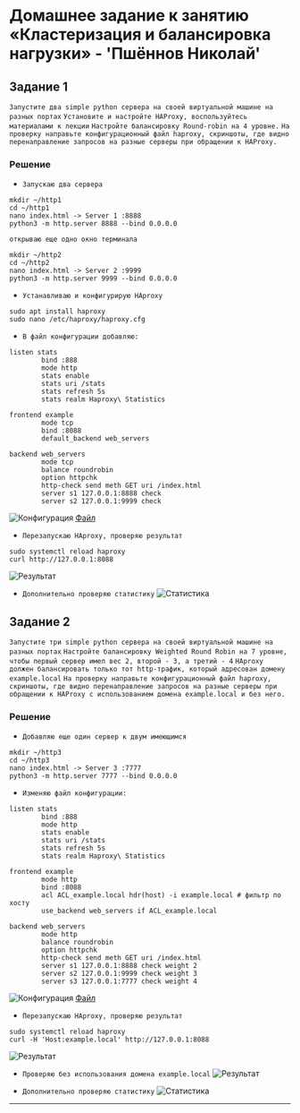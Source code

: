 # Домашнее задание к занятию «Кластеризация и балансировка нагрузки» - 'Пшённов Николай'

## Задание 1
`Запустите два simple python сервера на своей виртуальной машине на разных портах`
`Установите и настройте HAProxy, воспользуйтесь материалами к лекции`
`Настройте балансировку Round-robin на 4 уровне.`
`На проверку направьте конфигурационный файл haproxy, скриншоты, где видно перенаправление запросов на разные серверы при обращении к HAProxy.`

### Решение

* `Запускаю два сервера`
```
mkdir ~/http1
cd ~/http1
nano index.html -> Server 1 :8888
python3 -m http.server 8888 --bind 0.0.0.0
```
`открываю еще одно окно терминала`
```
mkdir ~/http2
cd ~/http2
nano index.html -> Server 2 :9999
python3 -m http.server 9999 --bind 0.0.0.0
```

* `Устанавливаю и конфигурирую HAproxy`
```
sudo apt install haproxy
sudo nano /etc/haproxy/haproxy.cfg
```

* `В файл конфигурации добавляю:`
```
listen stats 
        bind :888
        mode http 
        stats enable 
        stats uri /stats 
        stats refresh 5s 
        stats realm Haproxy\ Statistics

frontend example
        mode tcp
        bind :8088
        default_backend web_servers

backend web_servers
        mode tcp
        balance roundrobin
        option httpchk
        http-check send meth GET uri /index.html
        server s1 127.0.0.1:8888 check
        server s2 127.0.0.1:9999 check
```
![Конфигурация](https://github.com/pshennov/sflt-haproxy/blob/main/images/conf1.png)
[Файл](https://github.com/pshennov/sflt-haproxy/blob/main/file/haproxy1.cfg)

* `Перезапускаю HAproxy, проверяю результат`
```
sudo systemctl reload haproxy
curl http://127.0.0.1:8088
```
![Результат](https://github.com/pshennov/sflt-haproxy/blob/main/images/zadanie1.png)

* `Дополнительно проверяю статистику`
![Статистика](https://github.com/pshennov/sflt-haproxy/blob/main/images/stat1.png)

## Задание 2
`Запустите три simple python сервера на своей виртуальной машине на разных портах`
`Настройте балансировку Weighted Round Robin на 7 уровне, чтобы первый сервер имел вес 2, второй - 3, а третий - 4`
`HAproxy должен балансировать только тот http-трафик, который адресован домену example.local`
`На проверку направьте конфигурационный файл haproxy, скриншоты, где видно перенаправление запросов на разные серверы при обращении к HAProxy c использованием домена example.local и без него.`

### Решение

* `Добавляю еще один сервер к двум имеющимся`
```
mkdir ~/http3
cd ~/http3
nano index.html -> Server 3 :7777
python3 -m http.server 7777 --bind 0.0.0.0
```

* `Изменяю файл конфигурации:`
```
listen stats
        bind :888
        mode http
        stats enable
        stats uri /stats
        stats refresh 5s
        stats realm Haproxy\ Statistics

frontend example
        mode http
        bind :8088
        acl ACL_example.local hdr(host) -i example.local # фильтр по хосту
        use_backend web_servers if ACL_example.local

backend web_servers
        mode http
        balance roundrobin
        option httpchk
        http-check send meth GET uri /index.html
        server s1 127.0.0.1:8888 check weight 2
        server s2 127.0.0.1:9999 check weight 3
        server s3 127.0.0.1:7777 check weight 4
```

![Конфигурация](https://github.com/pshennov/sflt-haproxy/blob/main/images/conf2.png)
[Файл](https://github.com/pshennov/sflt-haproxy/blob/main/file/haproxy.cfg)

* `Перезапускаю HAproxy, проверяю результат`
```
sudo systemctl reload haproxy
curl -H 'Host:example.local' http://127.0.0.1:8088
```
![Результат](https://github.com/pshennov/sflt-haproxy/blob/main/images/zadanie2.png)

* `Проверяю без использования домена example.local`
![Результат](https://github.com/pshennov/sflt-haproxy/blob/main/images/error.png)

* `Дополнительно проверяю статистику`
![Статистика](https://github.com/pshennov/sflt-haproxy/blob/main/images/stat2.png)

---
